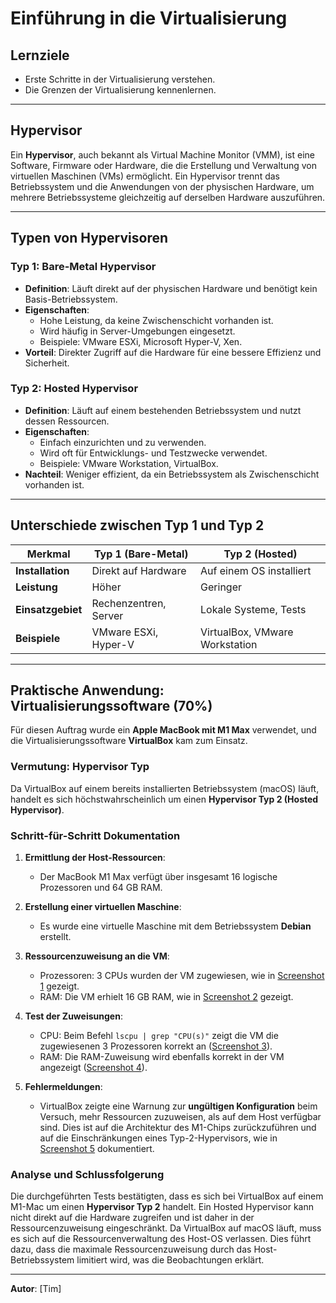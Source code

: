 # Einführung in die Virtualisierung

## Lernziele
- Erste Schritte in der Virtualisierung verstehen.
- Die Grenzen der Virtualisierung kennenlernen.

---

## Hypervisor

Ein **Hypervisor**, auch bekannt als Virtual Machine Monitor (VMM), ist eine Software, Firmware oder Hardware, die die Erstellung und Verwaltung von virtuellen Maschinen (VMs) ermöglicht. Ein Hypervisor trennt das Betriebssystem und die Anwendungen von der physischen Hardware, um mehrere Betriebssysteme gleichzeitig auf derselben Hardware auszuführen.

---

## Typen von Hypervisoren

### Typ 1: Bare-Metal Hypervisor
- **Definition**: Läuft direkt auf der physischen Hardware und benötigt kein Basis-Betriebssystem.
- **Eigenschaften**:
  - Hohe Leistung, da keine Zwischenschicht vorhanden ist.
  - Wird häufig in Server-Umgebungen eingesetzt.
  - Beispiele: VMware ESXi, Microsoft Hyper-V, Xen.
- **Vorteil**: Direkter Zugriff auf die Hardware für eine bessere Effizienz und Sicherheit.

### Typ 2: Hosted Hypervisor
- **Definition**: Läuft auf einem bestehenden Betriebssystem und nutzt dessen Ressourcen.
- **Eigenschaften**:
  - Einfach einzurichten und zu verwenden.
  - Wird oft für Entwicklungs- und Testzwecke verwendet.
  - Beispiele: VMware Workstation, VirtualBox.
- **Nachteil**: Weniger effizient, da ein Betriebssystem als Zwischenschicht vorhanden ist.

---

## Unterschiede zwischen Typ 1 und Typ 2

| Merkmal                 | Typ 1 (Bare-Metal)         | Typ 2 (Hosted)            |
|-------------------------|----------------------------|---------------------------|
| **Installation**        | Direkt auf Hardware        | Auf einem OS installiert  |
| **Leistung**            | Höher                     | Geringer                  |
| **Einsatzgebiet**       | Rechenzentren, Server      | Lokale Systeme, Tests     |
| **Beispiele**           | VMware ESXi, Hyper-V      | VirtualBox, VMware Workstation |

---

## Praktische Anwendung: Virtualisierungssoftware (70%)

Für diesen Auftrag wurde ein **Apple MacBook mit M1 Max** verwendet, und die Virtualisierungssoftware **VirtualBox** kam zum Einsatz.

### Vermutung: Hypervisor Typ
Da VirtualBox auf einem bereits installierten Betriebssystem (macOS) läuft, handelt es sich höchstwahrscheinlich um einen **Hypervisor Typ 2 (Hosted Hypervisor)**.

### Schritt-für-Schritt Dokumentation
1. **Ermittlung der Host-Ressourcen**:
   - Der MacBook M1 Max verfügt über insgesamt 16 logische Prozessoren und 64 GB RAM.

2. **Erstellung einer virtuellen Maschine**:
   - Es wurde eine virtuelle Maschine mit dem Betriebssystem **Debian** erstellt.

3. **Ressourcenzuweisung an die VM**:
   - Prozessoren: 3 CPUs wurden der VM zugewiesen, wie in [Screenshot 1](images/1.png) gezeigt.
   - RAM: Die VM erhielt 16 GB RAM, wie in [Screenshot 2](images/2.png) gezeigt.

4. **Test der Zuweisungen**:
   - CPU: Beim Befehl `lscpu | grep "CPU(s)"` zeigt die VM die zugewiesenen 3 Prozessoren korrekt an ([Screenshot 3](images/3.png)).
   - RAM: Die RAM-Zuweisung wird ebenfalls korrekt in der VM angezeigt ([Screenshot 4](images/4.png)).

5. **Fehlermeldungen**:
   - VirtualBox zeigte eine Warnung zur **ungültigen Konfiguration** beim Versuch, mehr Ressourcen zuzuweisen, als auf dem Host verfügbar sind. Dies ist auf die Architektur des M1-Chips zurückzuführen und auf die Einschränkungen eines Typ-2-Hypervisors, wie in [Screenshot 5](images/5.png) dokumentiert.

### Analyse und Schlussfolgerung
Die durchgeführten Tests bestätigten, dass es sich bei VirtualBox auf einem M1-Mac um einen **Hypervisor Typ 2** handelt. Ein Hosted Hypervisor kann nicht direkt auf die Hardware zugreifen und ist daher in der Ressourcenzuweisung eingeschränkt. Da VirtualBox auf macOS läuft, muss es sich auf die Ressourcenverwaltung des Host-OS verlassen. Dies führt dazu, dass die maximale Ressourcenzuweisung durch das Host-Betriebssystem limitiert wird, was die Beobachtungen erklärt.

---

**Autor**: [Tim]